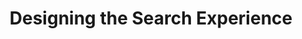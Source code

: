 ---
layout: event
title: Designing the Search Experience
event: Enterprise Search Europe
location: London, England
eventurl: http://www.enterprisesearcheurope.com/2013/Wednesday.aspx#session_6379
slidesurl: http://www.slideshare.net/tylertate/designing-the-search-experience-by-tyler-tate-twigkit
---